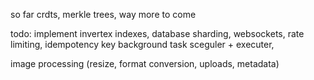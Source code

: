 so far crdts, merkle trees, way more to come

todo: implement invertex indexes, database sharding, websockets, rate limiting, idempotency key
background task sceguler + executer, 

image processing (resize, format conversion, uploads, metadata)


